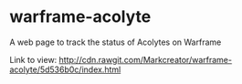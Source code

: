 # warframe-acolyte
A web page to track the status of Acolytes on Warframe

Link to view: http://cdn.rawgit.com/Markcreator/warframe-acolyte/5d536b0c/index.html